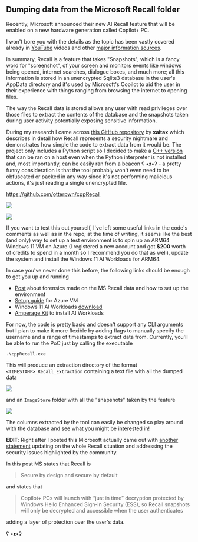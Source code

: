 ## Dumping data from the Microsoft Recall folder
Recently, Microsoft announced their new AI Recall feature that will be enabled on a new hardware generation called Copilot+ PC.

I won't bore you with the details as the topic has been vastly covered already in [YouTube](https://www.youtube.com/watch?v=oSBDkPxivuA) videos and other [major information sources](https://www.bbc.com/news/articles/cpwwqp6nx14o).

In summary, Recall is a feature that takes "Snapshots", which is a fancy word for "screenshot", of your screen and monitors events like windows being opened, internet searches, dialogue boxes, and much more; all this information is stored in an unencrypted Sqlite3 database in the user's AppData directory and it's used by Microsoft's Copilot to aid the user in their experience with things ranging from browsing the internet to opening files.

The way the Recall data is stored allows any user with read privileges over those files to extract the contents of the database and the snapshots taken during user activity potentially exposing sensitive information.

During my research I came across [this GitHub repository](https://github.com/xaitax/TotalRecall/tree/main) by **xaitax** which describes in detail how Recall represents a security nightmare and demonstrates how simple the code to extract data from it would be. The project only includes a Python script so I decided to make a [C++ version](https://github.com/otterpwn/cppRecall) that can be ran on a host even when the Python interpreter is not installed and, most importantly, can be easily ran from a beacon ʕ •ᴥ•ʔ - a pretty funny consideration is that the tool probably won't even need to be obfuscated or packed in any way since it's not performing malicious actions, it's just reading a single unencrypted file.

https://github.com/otterpwn/cppRecall

![](https://otter.gitbook.io/~gitbook/image?url=https%3A%2F%2F2250041043-files.gitbook.io%2F%7E%2Ffiles%2Fv0%2Fb%2Fgitbook-x-prod.appspot.com%2Fo%2Fspaces%252FwvcHfYovs3au5hl3NprD%252Fuploads%252FUQ2E3g2WujJBvT57KpVP%252Fvt_results.png%3Falt%3Dmedia%26token%3Dd82af49d-d97c-4e5b-bb64-1a5a4474ffc7&width=768&dpr=1&quality=100&sign=b58942b6c64fe678e0377de09275a40afbda9fe26adf5c97b1797d6ff504dc33)

![](https://otter.gitbook.io/~gitbook/image?url=https%3A%2F%2F2250041043-files.gitbook.io%2F%7E%2Ffiles%2Fv0%2Fb%2Fgitbook-x-prod.appspot.com%2Fo%2Fspaces%252FwvcHfYovs3au5hl3NprD%252Fuploads%252FxNhI6uSZOcwpuqq6gjJR%252Fimage.png%3Falt%3Dmedia%26token%3De51c21b8-0b39-4bf1-906f-94d54bf0adad&width=768&dpr=1&quality=100&sign=81902abe337a4f20b3e07031bfaacdec5e80fb7d064d127b8215bf0aceb82eb3)


If you want to test this out yourself, I've left some useful links in the code's comments as well as in the repo; at the time of writing, it seems like the best (and only) way to set up a test environment is to spin up an ARM64 Windows 11 VM on Azure (I registered a new account and got **$200** worth of credits to spend in a month so I recommend you do that as well), update the system and install the Windows 11 AI Workloads for ARM64.

In case you've never done this before, the following links should be enough to get you up and running

- [Post](https://cybercx.com/blog/forensic-applications-of-microsoft-recall/) about forensics made on the MS Recall data and how to set up the environment
- [Setup guide](https://www.golinuxcloud.com/create-vm-in-azure-step-by-step/) for Azure VM
- Windows 11 AI Workloads [download ](https://archive.org/details/windows-workloads-0.3.252.0-arm-64.7z)
- [Amperage Kit](https://github.com/thebookisclosed/AmperageKit/releases/tag/v2024.6.1) to install AI Workloads

For now, the code is pretty basic and doesn't support any CLI arguments but I plan to make it more flexible by adding flags to manually specify the username and a range of timestamps to extract data from. Currently, you'll be able to run the PoC just by calling the executable

```
.\cppRecall.exe
```

This will produce an extraction directory of the format `<TIMESTAMP>_Recall_Extraction` containing a text file with all the dumped data

![](https://otter.gitbook.io/~gitbook/image?url=https%3A%2F%2F2250041043-files.gitbook.io%2F%7E%2Ffiles%2Fv0%2Fb%2Fgitbook-x-prod.appspot.com%2Fo%2Fspaces%252FwvcHfYovs3au5hl3NprD%252Fuploads%252FPFnnILEsKj3wFGYjX1MU%252Fresults_txt.png%3Falt%3Dmedia%26token%3D04d6cb6b-06b6-435f-b06a-b1a9ce6dc15c&width=768&dpr=1&quality=100&sign=6b98f8a379e2aa762a9aad553e79c75216208dc31c2a1f9c4c53d4457b515008)

and an `ImageStore` folder with all the "snapshots" taken by the feature

![](https://otter.gitbook.io/~gitbook/image?url=https%3A%2F%2F2250041043-files.gitbook.io%2F%7E%2Ffiles%2Fv0%2Fb%2Fgitbook-x-prod.appspot.com%2Fo%2Fspaces%252FwvcHfYovs3au5hl3NprD%252Fuploads%252FO7QYgcUowOYzB393Ss6m%252Fresults_image.png%3Falt%3Dmedia%26token%3Dc2f0f2ee-4ac7-4237-8756-29f580fed8b4&width=768&dpr=1&quality=100&sign=3213659197507489233fd4534e2ff606e0ac1b55b1d29dae0d900162ff045cf9)

The columns extracted by the tool can easily be changed so play around with the database and see what you might be interested in!

**EDIT**: Right after I posted this Microsoft actually came out with [another statement](https://blogs.windows.com/windowsexperience/2024/06/07/update-on-the-recall-preview-feature-for-copilot-pcs/) updating on the whole Recall situation and addressing the security issues highlighted by the community.

In this post MS states that Recall is

> Secure by design and secure by default

and states that 

> Copilot+ PCs will launch with “just in time” decryption protected by Windows Hello Enhanced Sign-in Security (ESS), so Recall snapshots will only be decrypted and accessible when the user authenticates

adding a layer of protection over the user's data.

ʕ •ᴥ•ʔ
